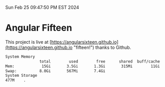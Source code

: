 Sun Feb 25 09:47:50 PM EST 2024

# Angular Fifteen


This project is live at [https://angularsixteen.github.io](https://angularsixteen.github.io "fifteen!") thanks to Github.

```bash
System Memory
               total        used        free      shared  buff/cache   available
Mem:            15Gi       3.5Gi       1.3Gi       315Mi        11Gi        11Gi
Swap:          8.0Gi       567Mi       7.4Gi
System Storage
477M	.
```
```bash
